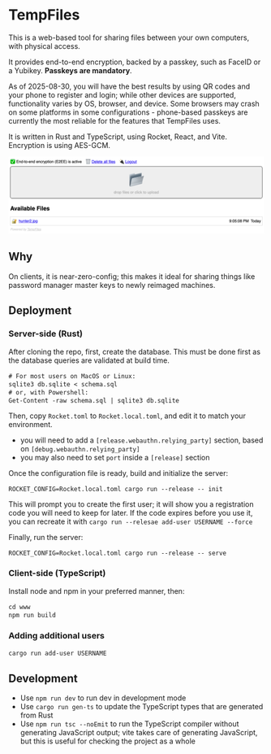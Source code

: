 # TempFiles

This is a web-based tool for sharing files between your own computers,
with physical access.

It provides end-to-end encryption, backed by a passkey, such as FaceID or a Yubikey. **Passkeys are mandatory**.

As of 2025-08-30, you will have the best results by using QR codes and your phone to register and login; while other
devices are supported, functionality varies by OS, browser, and device. Some browsers may crash on some platforms in
some configurations - phone-based passkeys are currently the most reliable for the features that TempFiles uses.

It is written in Rust and TypeScript, using Rocket, React, and Vite. Encryption is using AES-GCM.

![screenshot.png](screenshot.png)

## Why

On clients, it is near-zero-config; this makes it ideal for sharing things like password manager master keys to newly
reimaged machines.

## Deployment

### Server-side (Rust)

After cloning the repo, first, create the database. This must be done first as the database queries are validated at
build time.

```
# For most users on MacOS or Linux:
sqlite3 db.sqlite < schema.sql
# or, with Powershell:
Get-Content -raw schema.sql | sqlite3 db.sqlite
```

Then, copy `Rocket.toml` to `Rocket.local.toml`, and edit it to match your environment.

- you will need to add a `[release.webauthn.relying_party]` section, based on `[debug.webauthn.relying_party]`
- you may also need to set `port` inside a `[release]` section

Once the configuration file is ready, build and initialize the server:

```
ROCKET_CONFIG=Rocket.local.toml cargo run --release -- init
```

This will prompt you to create the first user; it will show you a registration code you will need to keep for later. If
the code expires before you use it, you can recreate it with `cargo run --relesae add-user USERNAME --force`

Finally, run the server:

```
ROCKET_CONFIG=Rocket.local.toml cargo run --release -- serve
```

### Client-side (TypeScript)

Install node and npm in your preferred manner, then:

```
cd www
npm run build
```

### Adding additional users

```
cargo run add-user USERNAME
```

## Development

- Use `npm run dev` to run dev in development mode
- Use `cargo run gen-ts` to update the TypeScript types that are generated from Rust
- Use `npm run tsc --noEmit` to run the TypeScript compiler without generating JavaScript output;
  vite takes care of generating JavaScript, but this is useful for checking the project as a whole